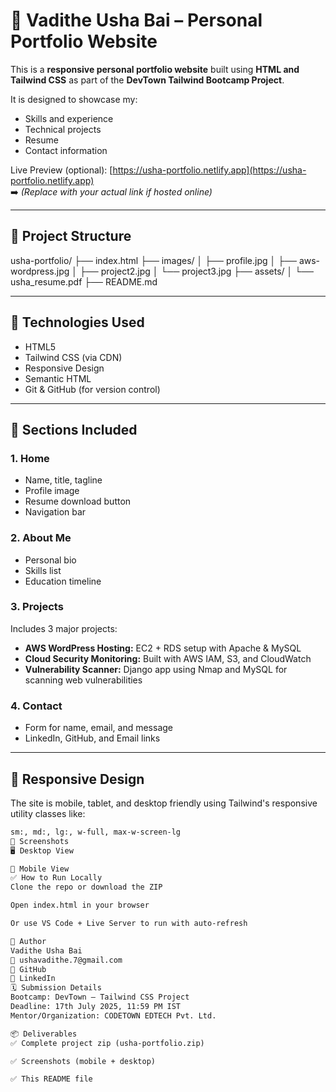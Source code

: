 # 🚀 Vadithe Usha Bai – Personal Portfolio Website

This is a **responsive personal portfolio website** built using **HTML and Tailwind CSS** as part of the **DevTown Tailwind Bootcamp Project**.

It is designed to showcase my:
- Skills and experience
- Technical projects
- Resume
- Contact information

Live Preview (optional): [https://usha-portfolio.netlify.app](https://usha-portfolio.netlify.app)  
➡️ *(Replace with your actual link if hosted online)*

---

## 📁 Project Structure

usha-portfolio/
├── index.html
├── images/
│ ├── profile.jpg
│ ├── aws-wordpress.jpg
│ ├── project2.jpg
│ └── project3.jpg
├── assets/
│ └── usha_resume.pdf
├── README.md

---

## 🔧 Technologies Used

- HTML5
- Tailwind CSS (via CDN)
- Responsive Design
- Semantic HTML
- Git & GitHub (for version control)

---

## 📌 Sections Included

### 1. **Home**
- Name, title, tagline
- Profile image
- Resume download button
- Navigation bar

### 2. **About Me**
- Personal bio
- Skills list
- Education timeline

### 3. **Projects**
Includes 3 major projects:
- **AWS WordPress Hosting:** EC2 + RDS setup with Apache & MySQL
- **Cloud Security Monitoring:** Built with AWS IAM, S3, and CloudWatch
- **Vulnerability Scanner:** Django app using Nmap and MySQL for scanning web vulnerabilities

### 4. **Contact**
- Form for name, email, and message
- LinkedIn, GitHub, and Email links

---

## 📱 Responsive Design

The site is mobile, tablet, and desktop friendly using Tailwind's responsive utility classes like:
```html
sm:, md:, lg:, w-full, max-w-screen-lg
📸 Screenshots
🖥️ Desktop View

📱 Mobile View
✅ How to Run Locally
Clone the repo or download the ZIP

Open index.html in your browser

Or use VS Code + Live Server to run with auto-refresh

🎯 Author
Vadithe Usha Bai
📧 ushavadithe.7@gmail.com
🔗 GitHub
🔗 LinkedIn
🗓️ Submission Details
Bootcamp: DevTown – Tailwind CSS Project
Deadline: 17th July 2025, 11:59 PM IST
Mentor/Organization: CODETOWN EDTECH Pvt. Ltd.

📦 Deliverables
✅ Complete project zip (usha-portfolio.zip)

✅ Screenshots (mobile + desktop)

✅ This README file